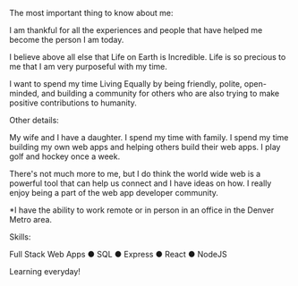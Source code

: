 The most important thing to know about me:


I am thankful for all the experiences and people that have helped me become the person I am today.

I believe above all else that Life on Earth is Incredible. Life is so precious to me that I am very purposeful with my time.

I want to spend my time Living Equally by being friendly, polite, open-minded, and building a community for others who are also trying to make positive contributions to humanity.




Other details:

My wife and I have a daughter. I spend my time with family. I spend my time building my own web apps and helping others build their web apps. I play golf and hockey once a week.

There's not much more to me, but I do think the world wide web is a powerful tool that can help us connect and I have ideas on how. I really enjoy being a part of the web app developer community.




*I have the ability to work remote or in person in an office in the Denver Metro area.

Skills:

Full Stack Web Apps
● SQL
● Express
● React
● NodeJS

Learning everyday!

<!---
RRG38/RRG38 is a ✨ special ✨ repository because its `README.md` (this file) appears on your GitHub profile.
You can click the Preview link to take a look at your changes.
--->
